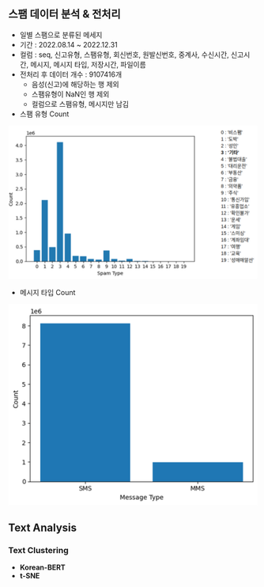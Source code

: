 ## 스팸 데이터 분석 & 전처리

- 일별 스팸으로 분류된 메세지
- 기간 : 2022.08.14 ~ 2022.12.31
- 컬럼 : seq, 신고유형, 스팸유형, 회신번호, 원발신번호, 중계사, 수신시간, 신고시간, 메시지, 메시지 타입, 저장시간, 파일이름
- 전처리 후 데이터 개수 : 9107416개
    - 음성(신고)에 해당하는 행 제외
    - 스팸유형이 NaN인 행 제외
    - 컬럼으로 스팸유형, 메시지만 남김
- 스팸 유형 Count
<img src=./spam_week3_img1.png width=600>

- 메시지 타입 Count

<img src=./spam_week3_img2.png width=600>

## Text Analysis
### Text Clustering

- **Korean-BERT**
- **t-SNE**

